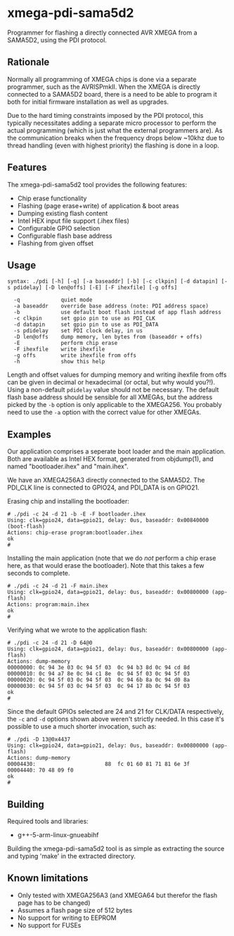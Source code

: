 xmega-pdi-sama5d2
=============

Programmer for flashing a directly connected AVR XMEGA from a SAMA5D2, 
using the PDI protocol.


Rationale
---------

Normally all programming of XMEGA chips is done via a separate programmer,
such as the AVRISPmkII. When the XMEGA is directly connected to a
SAMA5D2 board, there is a need to be able to program it both for initial 
firmware installation as well as upgrades.

Due to the hard timing constraints imposed by the PDI protocol, this
typically necessitates adding a separate micro processor to perform the
actual programming (which is just what the external programmers are).
As the communication breaks when the frequency drops below ~10khz due to
thread handling (even with highest priority) the flashing is done in a 
loop. 


Features
--------

The xmega-pdi-sama5d2 tool provides the following features:

  - Chip erase functionality
  - Flashing (page erase+write) of application & boot areas
  - Dumping existing flash content
  - Intel HEX input file support (.ihex files)
  - Configurable GPIO selection
  - Configurable flash base address
  - Flashing from given offset

Usage
-----

```
syntax: ./pdi [-h] [-q] [-a baseaddr] [-b] [-c clkpin] [-d datapin] [-s pdidelay] [-D len@offs] [-E] [-F ihexfile] [-g offs]

  -q             quiet mode
  -a baseaddr    override base address (note: PDI address space)
  -b             use default boot flash instead of app flash address
  -c clkpin      set gpio pin to use as PDI_CLK
  -d datapin     set gpio pin to use as PDI_DATA
  -s pdidelay    set PDI clock delay, in us
  -D len@offs    dump memory, len bytes from (baseaddr + offs)
  -E             perform chip erase
  -F ihexfile    write ihexfile
  -g offs        write ihexfile from offs
  -h             show this help
```

Length and offset values for dumping memory and writing ihexfile from offs
can be given in decimal or hexadecimal (or octal, but why would you?!). 
Using a non-default `pdidelay` value should not be necessary. The default 
flash base address should be sensible for all XMEGAs, but the address 
picked by the `-b` option is only applicable to the XMEGA256. You probably 
need to use the `-a` option with the correct value for other XMEGAs.


Examples
--------

Our application comprises a seperate boot loader and the main application.
Both are available as Intel HEX format, generated from objdump(1), and
named "bootloader.ihex" and "main.ihex".

We have an XMEGA256A3 directly connected to the SAMA5D2. The PDI_CLK line
is connected to GPIO24, and PDI_DATA is on GPIO21.

Erasing chip and installing the bootloader:
```
# ./pdi -c 24 -d 21 -b -E -F bootloader.ihex
Using: clk=gpio24, data=gpio21, delay: 0us, baseaddr: 0x00840000 (boot-flash)
Actions: chip-erase program:bootloader.ihex 
ok
#
```

Installing the main application (note that we do *not* perform a chip erase
here, as that would erase the bootloader). Note that this takes a few
seconds to complete.
```
# ./pdi -c 24 -d 21 -F main.ihex
Using: clk=gpio24, data=gpio21, delay: 0us, baseaddr: 0x00800000 (app-flash)
Actions: program:main.ihex 
ok
#
```

Verifying what we wrote to the application flash:
```
# ./pdi -c 24 -d 21 -D 64@0
Using: clk=gpio24, data=gpio21, delay: 0us, baseaddr: 0x00800000 (app-flash)
Actions: dump-memory 
00000000: 0c 94 3e 03 0c 94 5f 03  0c 94 b3 8d 0c 94 cd 8d 
00000010: 0c 94 a7 8e 0c 94 c1 8e  0c 94 5f 03 0c 94 5f 03 
00000020: 0c 94 5f 03 0c 94 5f 03  0c 94 6b 8a 0c 94 d0 8a 
00000030: 0c 94 5f 03 0c 94 5f 03  0c 94 17 8b 0c 94 5f 03 
ok
#
```

Since the default GPIOs selected are 24 and 21 for CLK/DATA respectively, the
`-c` and `-d` options shown above weren't strictly needed. In this case
it's possible to use a much shorter invocation, such as:
```
# ./pdi -D 13@0x4437
Using: clk=gpio24, data=gpio21, delay: 0us, baseaddr: 0x00800000 (app-flash)
Actions: dump-memory 
00004430:                      88  fc 01 60 81 71 81 6e 3f 
00004440: 70 48 09 f0 
ok
#
```


Building
--------

Required tools and libraries:

  - g++-5-arm-linux-gnueabihf

Building the xmega-pdi-sama5d2 tool is as simple as extracting the source
and typing 'make' in the extracted directory.


Known limitations
-----------------

  - Only tested with XMEGA256A3 (and XMEGA64 but therefor the flash page
    has to be changed)
  - Assumes a flash page size of 512 bytes
  - No support for writing to EEPROM
  - No support for FUSEs

